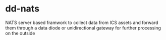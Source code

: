 # dd-nats
NATS server based framwork to collect data from ICS assets and forward them through a data diode or unidirectional gateway for further processing on the outside
